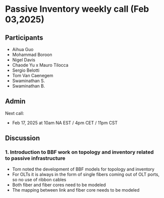 # Passive Inventory weekly call (Feb 03,2025)

## Participants

- Aihua Guo
- Mohammad Boroon
- Nigel Davis
- Chaode Yu
x Mauro Tilocca
- Sergio Belotti
- Tom Van Caenegem
- Swaminathan S.
- Swaminathan B.

## Admin

Next call:

- Feb 17, 2025 at 10am NA EST / 4pm CET / 11pm CST

## Discussion

### 1. Introduction to BBF work on topology and inventory related to passive infrastructure
 - Tom noted the development of BBF models for topology and inventory
 - For OLTs it is always in the form of single fibers coming out of OLT ports, so no use of ribbon cables
 - Both fiber and fiber cores need to be modeled
 - The mapping between link and fiber core needs to be modeled
